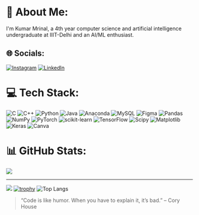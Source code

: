 # 💫 About Me:
I'm Kumar Mrinal, a 4th year computer science and artificial intelligence undergraduate at IIIT-Delhi and an AI/ML enthusiast.


## 🌐 Socials:
[![Instagram](https://img.shields.io/badge/Instagram-%23E4405F.svg?logo=Instagram&logoColor=white)](https://www.instagram.com/mrinalnotmrinal/?hl=en) [![LinkedIn](https://img.shields.io/badge/LinkedIn-%230077B5.svg?logo=linkedin&logoColor=white)](https://www.linkedin.com/in/kumar-mrinal-840a55297/) 

# 💻 Tech Stack:
![C](https://img.shields.io/badge/c-%2300599C.svg?style=flat&logo=c&logoColor=white) ![C++](https://img.shields.io/badge/c++-%2300599C.svg?style=flat&logo=c%2B%2B&logoColor=white) ![Python](https://img.shields.io/badge/python-3670A0?style=flat&logo=python&logoColor=ffdd54) ![Java](https://img.shields.io/badge/java-%23ED8B00.svg?style=flat&logo=openjdk&logoColor=white) ![Anaconda](https://img.shields.io/badge/Anaconda-%2344A833.svg?style=flat&logo=anaconda&logoColor=white) ![MySQL](https://img.shields.io/badge/mysql-%2300000f.svg?style=flat&logo=mysql&logoColor=white) ![Figma](https://img.shields.io/badge/figma-%23F24E1E.svg?style=flat&logo=figma&logoColor=white) ![Pandas](https://img.shields.io/badge/pandas-%23150458.svg?style=flat&logo=pandas&logoColor=white) ![NumPy](https://img.shields.io/badge/numpy-%23013243.svg?style=flat&logo=numpy&logoColor=white) ![PyTorch](https://img.shields.io/badge/PyTorch-%23EE4C2C.svg?style=flat&logo=PyTorch&logoColor=white) ![scikit-learn](https://img.shields.io/badge/scikit--learn-%23F7931E.svg?style=flat&logo=scikit-learn&logoColor=white) ![TensorFlow](https://img.shields.io/badge/TensorFlow-%23FF6F00.svg?style=flat&logo=TensorFlow&logoColor=white) ![Scipy](https://img.shields.io/badge/SciPy-%230C55A5.svg?style=flat&logo=scipy&logoColor=%white) ![Matplotlib](https://img.shields.io/badge/Matplotlib-%23ffffff.svg?style=flat&logo=Matplotlib&logoColor=black) ![Keras](https://img.shields.io/badge/Keras-%23D00000.svg?style=flat&logo=Keras&logoColor=white) ![Canva](https://img.shields.io/badge/Canva-%2300C4CC.svg?style=flat&logo=Canva&logoColor=white)
# 📊 GitHub Stats:

![](https://github-readme-streak-stats.herokuapp.com/?user=mrinal22258&theme=great-gatsby&hide_border=true)<br/>


---
[![](https://visitcount.itsvg.in/api?id=mrinal22258&icon=1&color=12)](https://visitcount.itsvg.in)
[![trophy](https://github-profile-trophy.vercel.app/?username=mrinal22258&theme=radical&margin-w=10&margin-h=10)](https://github.com/ryo-ma/github-profile-trophy)
![Top Langs](https://github-readme-stats.vercel.app/api/top-langs/?username=mrinal22258&layout=compact&theme=gruvbox)
> “Code is like humor. When you have to explain it, it’s bad.” – Cory House

<!-- Proudly created with GPRM ( https://gprm.itsvg.in ) -->
